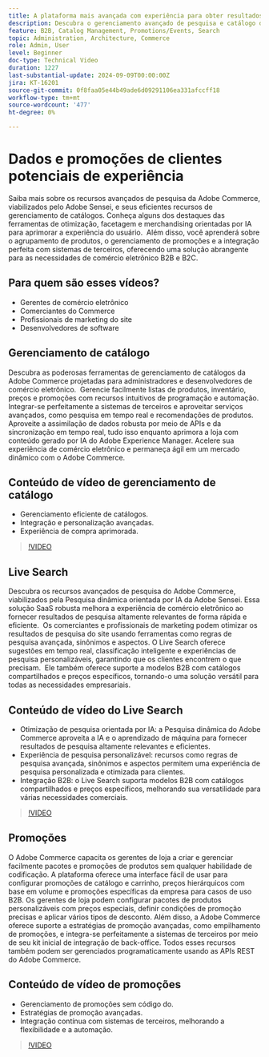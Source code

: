 ```yaml
---
title: A plataforma mais avançada com experiência para obter resultados comerciais excepcionais
description: Descubra o gerenciamento avançado de pesquisa e catálogo da Adobe Commerce, viabilizado pela IA, para otimizar experiências de comércio eletrônico para clientes B2B e B2C.
feature: B2B, Catalog Management, Promotions/Events, Search
topic: Administration, Architecture, Commerce
role: Admin, User
level: Beginner
doc-type: Technical Video
duration: 1227
last-substantial-update: 2024-09-09T00:00:00Z
jira: KT-16201
source-git-commit: 0f8faa05e44b49ade6d09291106ea331afccff18
workflow-type: tm+mt
source-wordcount: '477'
ht-degree: 0%

---
```



# Dados e promoções de clientes potenciais de experiência  

Saiba mais sobre os recursos avançados de pesquisa da Adobe Commerce, viabilizados pelo Adobe Sensei, e seus eficientes recursos de gerenciamento de catálogos. Conheça alguns dos destaques das ferramentas de otimização, facetagem e merchandising orientadas por IA para aprimorar a experiência do usuário. &#x200B; Além disso, você aprenderá sobre o agrupamento de produtos, o gerenciamento de promoções e a integração perfeita com sistemas de terceiros, oferecendo uma solução abrangente para as necessidades de comércio eletrônico B2B e B2C.

## Para quem são esses vídeos?

- Gerentes de comércio eletrônico
- Comerciantes do Commerce
- Profissionais de marketing do site
- Desenvolvedores de software

## Gerenciamento de catálogo

Descubra as poderosas ferramentas de gerenciamento de catálogos da Adobe Commerce projetadas para administradores e desenvolvedores de comércio eletrônico. &#x200B; Gerencie facilmente listas de produtos, inventário, preços e promoções com recursos intuitivos de programação e automação. Integrar-se perfeitamente a sistemas de terceiros e aproveitar serviços avançados, como pesquisa em tempo real e recomendações de produtos. &#x200B; Aproveite a assimilação de dados robusta por meio de APIs e da sincronização em tempo real, tudo isso enquanto aprimora a loja com conteúdo gerado por IA do Adobe Experience Manager. &#x200B; Acelere sua experiência de comércio eletrônico e permaneça ágil em um mercado dinâmico com o Adobe Commerce.  

## Conteúdo de vídeo de gerenciamento de catálogo

- Gerenciamento eficiente de catálogos.
- Integração e personalização avançadas.
- Experiência de compra aprimorada.

>[!VIDEO](https://video.tv.adobe.com/v/3434039?learn=on)

## Live Search

Descubra os recursos avançados de pesquisa do Adobe Commerce, viabilizados pela Pesquisa dinâmica orientada por IA da Adobe Sensei. &#x200B; Essa solução SaaS robusta melhora a experiência de comércio eletrônico ao fornecer resultados de pesquisa altamente relevantes de forma rápida e eficiente. &#x200B; Os comerciantes e profissionais de marketing podem otimizar os resultados de pesquisa do site usando ferramentas como regras de pesquisa avançada, sinônimos e aspectos. O Live Search oferece sugestões em tempo real, classificação inteligente e experiências de pesquisa personalizáveis, garantindo que os clientes encontrem o que precisam. &#x200B; Ele também oferece suporte a modelos B2B com catálogos compartilhados e preços específicos, tornando-o uma solução versátil para todas as necessidades empresariais.

## Conteúdo de vídeo do Live Search

- Otimização de pesquisa orientada por IA: a Pesquisa dinâmica do Adobe Commerce aproveita a IA e o aprendizado de máquina para fornecer resultados de pesquisa altamente relevantes e eficientes.
- Experiência de pesquisa personalizável: recursos como regras de pesquisa avançada, sinônimos e aspectos permitem uma experiência de pesquisa personalizada e otimizada para clientes.
- Integração B2B: o Live Search suporta modelos B2B com catálogos compartilhados e preços específicos, melhorando sua versatilidade para várias necessidades comerciais.

>[!VIDEO](https://video.tv.adobe.com/v/3434040?learn=on)

## Promoções  

O Adobe Commerce capacita os gerentes de loja a criar e gerenciar facilmente pacotes e promoções de produtos sem qualquer habilidade de codificação. A plataforma oferece uma interface fácil de usar para configurar promoções de catálogo e carrinho, preços hierárquicos com base em volume e promoções específicas da empresa para casos de uso B2B. Os gerentes de loja podem configurar pacotes de produtos personalizáveis com preços especiais, definir condições de promoção precisas e aplicar vários tipos de desconto. Além disso, a Adobe Commerce oferece suporte a estratégias de promoção avançadas, como empilhamento de promoções, e integra-se perfeitamente a sistemas de terceiros por meio de seu kit inicial de integração de back-office. Todos esses recursos também podem ser gerenciados programaticamente usando as APIs REST do Adobe Commerce.

## Conteúdo de vídeo de promoções

- Gerenciamento de promoções sem código do.
- Estratégias de promoção avançadas.
- Integração contínua com sistemas de terceiros, melhorando a flexibilidade e a automação.

>[!VIDEO](https://video.tv.adobe.com/v/3434041?learn=on)
>

